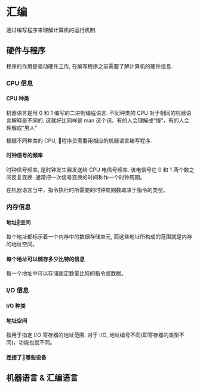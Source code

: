 # 汇编

通过编写程序来理解计算机的运行机制.

## 硬件与程序

程序的作用是驱动硬件工作, 在编写程序之前需要了解计算机的硬件信息.  

### CPU 信息

#### CPU 种类

机器语言是用 0 和 1 编写的二进制编程语言.  不同种类的 CPU 对于相同的机器语言解释是不同的.  这就好比同样是 man 这个词，有的人会理解成“慢”，有的人会理解成“男人”

根据不同种类的 CPU, 程序员需要用相应的机器语言编写程序.

#### 时钟信号的频率

时钟信号频率, 是时钟发生器发送给 CPU 电信号频率.  该电信号在 0 和 1 两个数之间反复变换.  通常把一次信号变换的时间称作一个时钟周期。

在机器语言当中，指令执行时所需要的时钟周期数取决于指令的类型。

### 内存信息

#### 地址空间

每个地址都标示着一个内存中的数据存储单元, 而这些地址所构成的范围就是内存的地址空间。

#### 每个地址可以储存多少比特的信息

每一个地址中可以存储固定数量比特的指令或数据。

### I/O 信息

#### I/O 种类

#### 地址空间

指用于指定 I/O 寄存器的地址范围.  对于 I/O, 地址编号不同(即寄存器的类型不同)，功能也就不同。

#### 连接了哪些设备

## 机器语言 & 汇编语言



